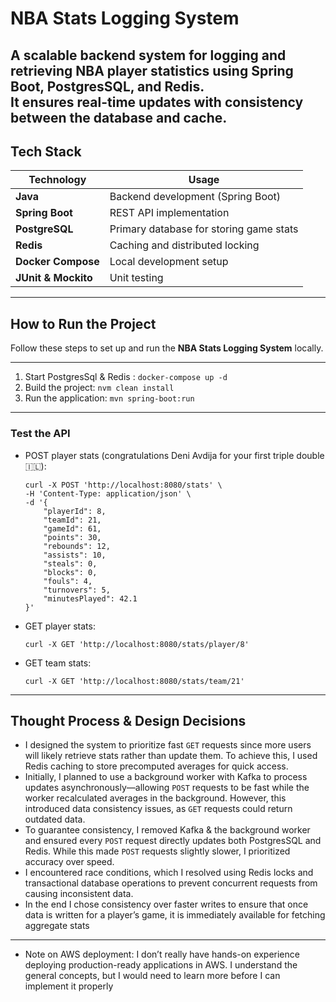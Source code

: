 # NBA Stats Logging System
A **scalable backend system** for logging and retrieving **NBA player statistics** using **Spring Boot, PostgresSQL, and Redis**.  
It ensures **real-time updates** with **consistency** between the database and cache.
---
## Tech Stack
| **Technology**    | **Usage** |
|-------------------|----------|
| **Java**        | Backend development (Spring Boot) |
| **Spring Boot**   | REST API implementation |
| **PostgreSQL**    | Primary database for storing game stats |
| **Redis**         | Caching and distributed locking |
| **Docker Compose** | Local development setup |
| **JUnit & Mockito** | Unit testing |

---

## How to Run the Project
Follow these steps to set up and run the **NBA Stats Logging System** locally.

---
1. Start PostgresSql & Redis : `docker-compose up -d`
2. Build the project: `nvm clean install`
3. Run the application: `mvn spring-boot:run`
---
### Test the API
- POST player stats (congratulations Deni Avdija for your first triple double 🇮🇱):
    ```curl
    curl -X POST 'http://localhost:8080/stats' \
    -H 'Content-Type: application/json' \
    -d '{
        "playerId": 8,
        "teamId": 21,
        "gameId": 61,
        "points": 30,
        "rebounds": 12,
        "assists": 10,
        "steals": 0,
        "blocks": 0,
        "fouls": 4,
        "turnovers": 5,
        "minutesPlayed": 42.1
    }'
  ```
- GET player stats:
    ```curl
  curl -X GET 'http://localhost:8080/stats/player/8'
   ```

- GET team stats:
    ```curl
  curl -X GET 'http://localhost:8080/stats/team/21'
   ```
  
---

## Thought Process & Design Decisions

- I designed the system to prioritize fast `GET` requests since more users will likely retrieve stats rather than update them. To achieve this, I used Redis caching to store precomputed averages for quick access.
- Initially, I planned to use a background worker with Kafka to process updates asynchronously—allowing `POST` requests to be fast while the worker recalculated averages in the background. However, this introduced data consistency issues, as `GET` requests could return outdated data.
- To guarantee consistency, I removed Kafka & the background worker and ensured every `POST` request directly updates both PostgresSQL and Redis. While this made `POST` requests slightly slower, I prioritized accuracy over speed.
- I encountered race conditions, which I resolved using Redis locks and transactional database operations to prevent concurrent requests from causing inconsistent data.
- In the end I chose consistency over faster writes to ensure that once data is written for a player’s game, it is immediately available for fetching aggregate stats

---
- Note on AWS deployment: I don’t really have hands-on experience deploying production-ready applications in AWS. I understand the general concepts, but I would need to learn more before I can implement it properly